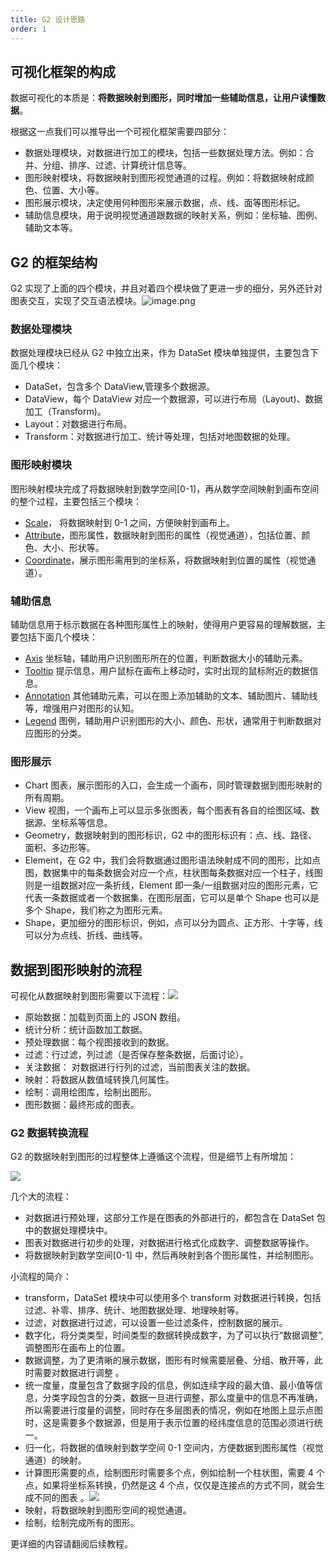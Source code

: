 ```yaml
---
title: G2 设计思路
order: 1
---
```


## 可视化框架的构成

数据可视化的本质是：**将数据映射到图形，同时增加一些辅助信息，让用户读懂数据**。

根据这一点我们可以推导出一个可视化框架需要四部分：

- 数据处理模块，对数据进行加工的模块，包括一些数据处理方法。例如：合并、分组、排序、过滤、计算统计信息等。
- 图形映射模块，将数据映射到图形视觉通道的过程。例如：将数据映射成颜色、位置、大小等。
- 图形展示模块，决定使用何种图形来展示数据，点、线、面等图形标记。
- 辅助信息模块，用于说明视觉通道跟数据的映射关系，例如：坐标轴、图例、辅助文本等。

## G2 的框架结构

G2 实现了上面的四个模块，并且对着四个模块做了更进一步的细分，另外还针对图表交互，实现了交互语法模块。![image.png](https://cdn.nlark.com/yuque/0/2020/png/98090/1581592166807-48b40d61-34c7-4ef0-9db1-2e9be7ccd48b.png#align=left&display=inline&height=726&name=image.png&originHeight=1452&originWidth=1252&size=118701&status=done&style=none&width=626)

### 数据处理模块

数据处理模块已经从 G2 中独立出来，作为 DataSet 模块单独提供，主要包含下面几个模块：

- DataSet，包含多个 DataView,管理多个数据源。
- DataView，每个 DataView 对应一个数据源，可以进行布局（Layout)、数据加工（Transform)。
- Layout：对数据进行布局。
- Transform：对数据进行加工、统计等处理，包括对地图数据的处理。

### 图形映射模块

图形映射模块完成了将数据映射到数学空间[0-1]，再从数学空间映射到画布空间的整个过程，主要包括三个模块：

- [Scale](#)， 将数据映射到 0-1 之间，方便映射到画布上。
- [Attribute](#)，图形属性，数据映射到图形的属性（视觉通道），包括位置、颜色、大小、形状等。
- [Coordinate](#)，展示图形需用到的坐标系，将数据映射到位置的属性（视觉通道）。

### 辅助信息

辅助信息用于标示数据在各种图形属性上的映射，使得用户更容易的理解数据，主要包括下面几个模块：

- [Axis](#) 坐标轴，辅助用户识别图形所在的位置，判断数据大小的辅助元素。
- [Tooltip](#) 提示信息，用户鼠标在画布上移动时，实时出现的鼠标附近的数据信息。
- [Annotation](#) 其他辅助元素，可以在图上添加辅助的文本、辅助图片、辅助线等，增强用户对图形的认知。
- [Legend](#) 图例，辅助用户识别图形的大小、颜色、形状，通常用于判断数据对应图形的分类。

### 图形展示

- Chart 图表，展示图形的入口，会生成一个画布，同时管理数据到图形映射的所有周期。
- View 视图，一个画布上可以显示多张图表，每个图表有各自的绘图区域、数据源、坐标系等信息。
- Geometry，数据映射到的图形标识，G2 中的图形标识有：点、线、路径、面积、多边形等。
- Element，在 G2 中，我们会将数据通过图形语法映射成不同的图形，比如点图，数据集中的每条数据会对应一个点，柱状图每条数据对应一个柱子，线图则是一组数据对应一条折线，Element 即一条/一组数据对应的图形元素，它代表一条数据或者一个数据集，在图形层面，它可以是单个 Shape 也可以是多个 Shape，我们称之为图形元素。
- Shape，更加细分的图形标识，例如，点可以分为圆点、正方形、十字等，线可以分为点线、折线、曲线等。

## 数据到图形映射的流程

可视化从数据映射到图形需要以下流程：![](https://zos.alipayobjects.com/basement/skylark/0ad680ae14787609599995617d17cd/attach/4080/900/image.png#align=left&display=inline&height=770&originHeight=770&originWidth=1998&status=done&style=none&width=1998)

- 原始数据：加载到页面上的 JSON 数组。
- 统计分析：统计函数加工数据。
- 预处理数据：每个视图接收到的数据。
- 过滤：行过滤，列过滤（是否保存整条数据，后面讨论）。
- 关注数据： 对数据进行行列的过滤，当前图表关注的数据。
- 映射：将数据从数值域转换几何属性。
- 绘制：调用绘图库，绘制出图形。
- 图形数据：最终形成的图表。

### G2 数据转换流程

G2 的数据映射到图形的过程整体上遵循这个流程，但是细节上有所增加：

![](https://gw.alipayobjects.com/zos/rmsportal/PJhhvRtPjpEspyWwVnBQ.png#align=left&display=inline&height=1072&originHeight=1072&originWidth=1352&status=done&style=none&width=1352)

几个大的流程：

- 对数据进行预处理，这部分工作是在图表的外部进行的，都包含在 DataSet 包中的数据处理模块中。
- 图表对数据进行初步的处理，对数据进行格式化成数字、调整数据等操作。
- 将数据映射到数学空间[0-1] 中，然后再映射到各个图形属性，并绘制图形。

小流程的简介：

- transform，DataSet 模块中可以使用多个 transform 对数据进行转换，包括过滤、补零、排序、统计、地图数据处理、地理映射等。
- 过滤，对数据进行过滤，可以设置一些过滤条件，控制数据的展示。
- 数字化，将分类类型，时间类型的数据转换成数字，为了可以执行“数据调整”,调整图形在画布上的位置。
- 数据调整，为了更清晰的展示数据，图形有时候需要层叠、分组、散开等，此时需要对数据进行调整 。
- 统一度量，度量包含了数据字段的信息，例如连续字段的最大值、最小值等信息，分类字段包含的分类，数据一旦进行调整，那么度量中的信息不再准确，所以需要进行度量的调整，同时存在多层图表的情况，例如在地图上显示点图时，这是需要多个数据源，但是用于表示位置的经纬度信息的范围必须进行统一。
- 归一化，将数据的值映射到数学空间 0-1 空间内，方便数据到图形属性（视觉通道）的映射。
- 计算图形需要的点，绘制图形时需要多个点，例如绘制一个柱状图，需要 4 个点，如果将坐标系转换，仍然是这 4 个点，仅仅是连接点的方式不同，就会生成不同的图表 。![](https://zos.alipayobjects.com/basement/skylark/0ad680ae14787608176668453d17c0/attach/4080/900/image.png#align=left&display=inline&height=188&originHeight=522&originWidth=816&status=done&style=none&width=293)
- 映射，将数据映射到图形空间的视觉通道。
- 绘制，绘制完成所有的图形。

更详细的内容请翻阅后续教程。
